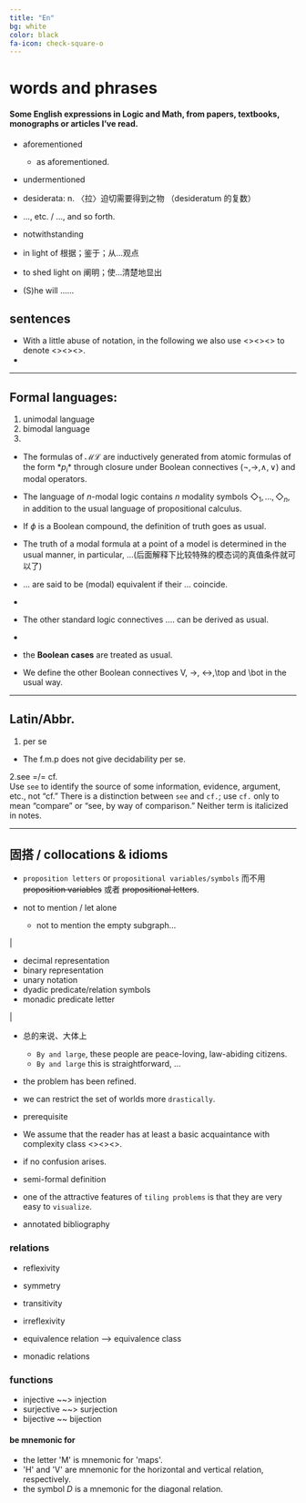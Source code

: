 ```yaml
---
title: "En"
bg: white
color: black
fa-icon: check-square-o
---
```




# words and phrases
#### Some English expressions in Logic and Math, from papers, textbooks, monographs or articles I’ve read.








- aforementioned
  - as aforementioned.
- undermentioned

- desiderata: n. 〈拉〉迫切需要得到之物 （desideratum 的复数）

- ..., etc. / ..., and so forth.

- notwithstanding
  
- in light of 根据；鉴于；从…观点
- to shed light on  阐明；使…清楚地显出

- (S)he will ......

  

## sentences

- With a little abuse of notation, in the following we also use <><><> to denote <><><>.
- 


---

## Formal languages:

1. unimodal language
2. bimodal language
3. 

- The formulas of $\mathcal{ML}$ are inductively generated from atomic formulas of the form $*p_i$* through closure under Boolean connectives ($\neg,\to,\land,\lor$) and modal operators.
  
- The language of $n$-modal logic contains $n$ modality symbols $\Diamond_1,\dots,\Diamond_n$, in addition to the usual language of propositional calculus.

- If $\phi$ is a Boolean compound, the definition of truth goes as usual.
  
- The truth of a modal formula at a point of a model is determined in the usual manner, 
in particular, …(后面解释下比较特殊的模态词的真值条件就可以了) 

- ... are said to be (modal) equivalent if their ... coincide.
- 
- The other standard logic connectives .... can be derived as usual.
- 
- the **Boolean cases** are treated as usual.

- We define the other Boolean connectives V, ->, <->,\top and \bot in the usual way.

---
## Latin/Abbr.

1. per se
  - The f.m.p does not give decidability per se.
    
2.see =/= cf.   
Use `see` to identify the source of some information, evidence, argument, etc., not “cf.” 
There is a distinction between `see` and `cf.`; use `cf.` only to mean “compare” or “see, by way of comparison.” 
Neither term is italicized in notes.

  


---
## 固搭 / collocations & idioms

- `proposition letters` or `propositional variables/symbols` 而不用 <del>proposition variables</del> 或者 <del>propositional letters</del>.

- not to mention / let alone
  - not to mention the empty subgraph...

|

- decimal representation
- binary representation
- unary notation
- dyadic predicate/relation symbols
- monadic predicate letter

|

- 总的来说、大体上
  - `By and large`, these people are peace-loving, law-abiding citizens.
  - `By and large` this is straightforward, ...
 
- the problem has been refined.
- we can restrict the set of worlds more `drastically`.
- prerequisite

- We assume that the reader has at least a basic acquaintance with complexity class <><><>.

- if no confusion arises.

- semi-formal definition

- one of the attractive features of `tiling problems` is that they are very easy to `visualize`.

- annotated bibliography



### relations
- reflexivity
- symmetry
- transitivity
- irreflexivity

- equivalence relation --> equivalence class
- monadic relations

### functions
- injective ~~> injection
- surjective ~~> surjection
- bijective ~~ bijection

#### be mnemonic for 
- the letter 'M' is mnemonic for 'maps'.
- 'H' and 'V' are mnemonic for the horizontal and vertical relation, respectively.
- the symbol $D$ is a mnemonic for the diagonal relation.
